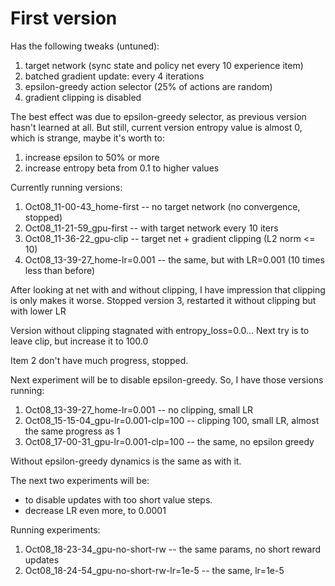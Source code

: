 # First version

Has the following tweaks (untuned):
1. target network (sync state and policy net every 10 experience item)
2. batched gradient update: every 4 iterations
3. epsilon-greedy action selector (25% of actions are random)
4. gradient clipping is disabled

The best effect was due to epsilon-greedy selector, as previous version hasn't learned at all.
But still, current version entropy value is almost 0, which is strange, maybe it's worth to:
1. increase epsilon to 50% or more
2. increase entropy beta from 0.1 to higher values

Currently running versions:
1. Oct08_11-00-43_home-first -- no target network (no convergence, stopped)
2. Oct08_11-21-59_gpu-first -- with target network every 10 iters
3. Oct08_11-36-22_gpu-clip -- target net + gradient clipping (L2 norm <= 10)
4. Oct08_13-39-27_home-lr=0.001 -- the same, but with LR=0.001 (10 times less than before)

After looking at net with and without clipping, I have impression that clipping is only makes it worse.
Stopped version 3, restarted it without clipping but with lower LR

Version without clipping stagnated with entropy_loss=0.0...
Next try is to leave clip, but increase it to 100.0

Item 2 don't have much progress, stopped.

Next experiment will be to disable epsilon-greedy. So, I have those versions running:

1. Oct08_13-39-27_home-lr=0.001 -- no clipping, small LR
2. Oct08_15-15-04_gpu-lr=0.001-clp=100 -- clipping 100, small LR, almost the same progress as 1
3. Oct08_17-00-31_gpu-lr=0.001-clp=100 -- the same, no epsilon greedy

Without epsilon-greedy dynamics is the same as with it.

The next two experiments will be:
* to disable updates with too short value steps.
* decrease LR even more, to 0.0001

Running experiments:
1. Oct08_18-23-34_gpu-no-short-rw -- the same params, no short reward updates
2. Oct08_18-24-54_gpu-no-short-rw-lr=1e-5 -- the same, lr=1e-5

